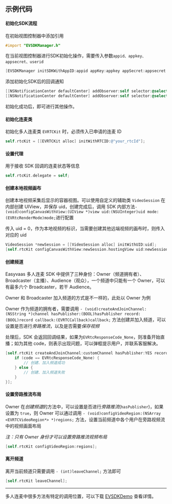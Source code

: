 ## 示例代码
#### 初始化SDK流程
在初始视图控制器中添加引用

```objective-c
#import "EVSDKManager.h"
```

在当前视图控制器进行SDK初始化操作，需要传入参数`appid、appkey、appsecret、userid`

```objective-c
[EVSDKManager initSDKWithAppID:appid appKey:appkey appSecret:appsecret userID:userid];
```

添加初始化SDK后的回调通知

```objective-c
[[NSNotificationCenter defaultCenter] addObserver:self selector:@selector(initSDKError:) name:EVSDKInitErrorNotification object:nil];
[[NSNotificationCenter defaultCenter] addObserver:self selector:@selector(initSDKSuccess) name:EVSDKInitSuccessNotification object:nil];
```

初始化成功后，即可进行其他操作。

#### 初始化连麦类

初始化多人连麦类 `EVRTCKit` 时，必须传入已申请的连麦 ID

```objective-c
self.rtcKit = [[EVRTCKit alloc] initWithRTCID:@"your_rtcId"];
```

#### 设置代理

用于接收 SDK 回调的连麦状态等信息

```objective-c
self.rtcKit.delegate = self;
```

#### 创建本地视频画布

创建本地视频采集后显示的容器视图。可以使用自定义的辅助类 `VideoSession` 在内部创建 UIView，并保存 uid，创建完成后，调用 SDK 内部方法`- (void)configCanvasWithView:(UIView *)view uid:(NSUInteger)uid mode:(EVRtcRenderMode)mode;`进行配置

传入 uid = 0，作为本地视频的标识，当需要创建其他远端视频的画布时，则传入对应的 uid

```objective-c
VideoSession *newSession = [[VideoSession alloc] initWithUID:uid];
[self.rtcKit configCanvasWithView:newSession.hostingView uid:newSession.uid mode:EVRtc_Render_Fit];
```

#### 创建频道

Easyvaas 多人连麦 SDK 中提供了三种身份：Owner（频道拥有者）、Broadcaster（主播）、Audience（观众），一个频道中只能有一个 Owner，可以有最多六个 Broadcaster，若干 Audience。

Owner 和 Broadcaster 加入频道的方式是不一样的，此处以 Owner 为例

Owner 作为频道的拥有者，需要调用 `- (void)createAndJoinChannel:(NSString *)channel hasPublisher:(BOOL)hasPublisher record:(BOOL)record callback:(EVRTCCallback)callback;` 方法创建并加入频道，可以设置是否进行*旁路推流*，以及是否需要*保存视频*

处理后，SDK 会返回回调结果，如果为`EVRtcResponseCode_None`，则准备开始直播；如为其他 code，则表示出现问题，可以弹框提示用户，并联系客服解决。

```objective-c
[self.rtcKit createAndJoinChannel:customChannel hasPublisher:YES record:YES callback:^(EVRtcResponseCode code, NSDictionary *info, NSError *error) {
    if (code == EVRtcResponseCode_None) {
        // 创建、加入频道成功
    } else {
        // 创建、加入频道失败
    }
}];
```

#### 设置旁路推流布局

Owner 在*创建频道*的方法中，可以设置是否进行*旁路推流*(`hasPublisher`)，如果设置为 `true`，则 Owner 可以通过调用 `- (void)configVideoRegion:(NSArray <EVRTCVideoRegion*> *)regions;` 方法，设置当前频道中各个用户在旁路视频流中的视频画面布局

*注：只有 Owner 身份才可以设置旁路推流视频布局*

```objective-c
[self.rtcKit configVideoRegion:regions];
```

#### 离开频道

离开当前频道只需要调用 `- (int)leaveChannel;` 方法即可

```objective-c
[self.rtcKit leaveChannel];
```

---  
多人连麦中很多方法有特定的调用位置，可以下载 [EVSDKDemo](https://github.com/easyvaas/sdk_demo_iOS) 查看详情。



